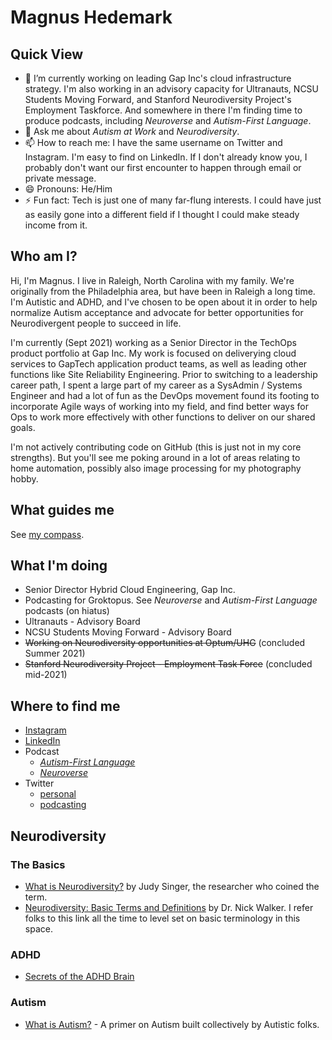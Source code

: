 # Magnus Hedemark

## Quick View

- 🔭 I’m currently working on leading Gap Inc's cloud infrastructure strategy. I'm also working in an advisory capacity for Ultranauts, NCSU Students Moving Forward, and Stanford Neurodiversity Project's Employment Taskforce. And somewhere in there I'm finding time to produce podcasts, including _Neuroverse_ and _Autism-First Language_.
- 💬 Ask me about _Autism at Work_ and _Neurodiversity_.
- 📫 How to reach me: I have the same username on Twitter and Instagram. I'm easy to find on LinkedIn. If I don't already know you, I probably don't want our first encounter to happen through email or private message.
- 😄 Pronouns: He/Him
- ⚡ Fun fact: Tech is just one of many far-flung interests. I could have just as easily gone into a different field if I thought I could make steady income from it.

## Who am I?

Hi, I'm Magnus. I live in Raleigh, North Carolina with my family. We're originally from the Philadelphia area, but have been in Raleigh a long time. I'm Autistic and ADHD, and I've chosen to be open about it in order to help normalize Autism acceptance and advocate for better opportunities for Neurodivergent people to succeed in life.

I'm currently (Sept 2021) working as a Senior Director in the TechOps product portfolio at Gap Inc. My work is focused on deliverying cloud services to GapTech application product teams, as well as leading other functions like Site Reliability Engineering. Prior to switching to a leadership career path, I spent a large part of my career as a SysAdmin / Systems Engineer and had a lot of fun as the DevOps movement found its footing to incorporate Agile ways of working into my field, and find better ways for Ops to work more effectively with other functions to deliver on our shared goals.

I'm not actively contributing code on GitHub (this is just not in my core strengths). But you'll see me poking around in a lot of areas relating to home automation, possibly also image processing for my photography hobby. 

## What guides me

See [my compass](https://github.com/magnus919/magnus919/blob/master/compass.md).

## What I'm doing

- Senior Director Hybrid Cloud Engineering, Gap Inc.
- Podcasting for Groktopus. See _Neuroverse_ and _Autism-First Language_ podcasts (on hiatus)
- Ultranauts - Advisory Board
- NCSU Students Moving Forward - Advisory Board
- ~~Working on Neurodiversity opportunities at Optum/UHG~~ (concluded Summer 2021)
- ~~Stanford Neurodiversity Project - Employment Task Force~~ (concluded mid-2021)

## Where to find me

- [Instagram](https://www.instagram.com/magnus919/)
- [LinkedIn](https://www.linkedin.com/in/hedemark/)
- Podcast 
    - [_Autism-First Language_](https://autismfirst.transistor.fm/subscribe)
    - [_Neuroverse_](https://neuroverse.transistor.fm/subscribe)
- Twitter 
    - [personal](https://twitter.com/Magnus919)
    - [podcasting](https://twitter.com/groktopus)

## Neurodiversity

### The Basics
- [What is Neurodiversity?](https://neurodiversity2.blogspot.com/p/what.html) by Judy Singer, the researcher who coined the term.
- [Neurodiversity: Basic Terms and Definitions](https://neuroqueer.com/neurodiversity-terms-and-definitions/) by Dr. Nick Walker. I refer folks to this link all the time to level set on basic terminology in this space.

### ADHD

- [Secrets of the ADHD Brain](https://www-additudemag-com.cdn.ampproject.org/c/s/www.additudemag.com/secrets-of-the-adhd-brain/amp/)

### Autism
- [What is Autism?](https://neuroclastic.com/autism/what-is-autism/) - A primer on Autism built collectively by Autistic folks.

<!--
**magnus919/magnus919** is a ✨ _special_ ✨ repository because its `README.md` (this file) appears on your GitHub profile.

Here are some ideas to get you started:

- 🔭 I’m currently working on ...
- 🌱 I’m currently learning ...
- 👯 I’m looking to collaborate on ...
- 🤔 I’m looking for help with ...
- 💬 Ask me about ...
- 📫 How to reach me: ...
- 😄 Pronouns: ...
- ⚡ Fun fact: ...
-->
